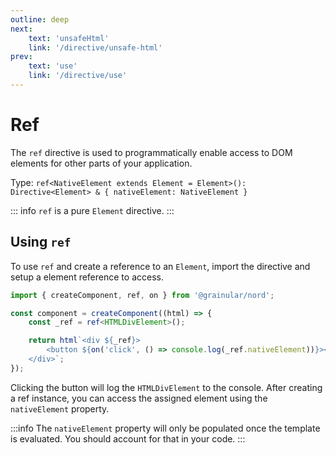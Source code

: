 ```yaml
---
outline: deep
next:
    text: 'unsafeHtml'
    link: '/directive/unsafe-html'
prev:
    text: 'use'
    link: '/directive/use'
---
```


<!-- @format -->

# Ref

The `ref` directive is used to programmatically enable access to DOM elements for other parts of your application.

Type: `ref<NativeElement extends Element = Element>(): Directive<Element> & { nativeElement: NativeElement }`

::: info
`ref` is a pure `Element` directive.
:::

## Using `ref`

To use `ref` and create a reference to an `Element`, import the directive and setup a element reference to access.

```ts
import { createComponent, ref, on } from '@grainular/nord';

const component = createComponent((html) => {
    const _ref = ref<HTMLDivElement>();

    return html`<div ${_ref}>
        <button ${on('click', () => console.log(_ref.nativeElement))}></button>
    </div>`;
});
```

Clicking the button will log the `HTMLDivElement` to the console. After creating a ref instance, you can access the assigned element using the `nativeElement` property.

:::info
The `nativeElement` property will only be populated once the template is evaluated. You should account for that in your code.
:::

<CodeLink name="ref.ts" link="https://github.com/IamSebastianDev/nord/blob/main/src/lib/directives/ref.ts"></CodeLink>
